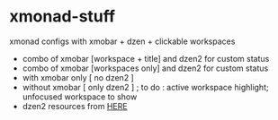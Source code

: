 # xmonad-stuff
xmonad configs with xmobar + dzen + clickable workspaces
* combo of xmobar [workspace + title] and dzen2 for custom status
* combo of xmobar [workspaces only] and dzen2 for custom status
* with xmobar only [ no dzen2 ]
* without xmobar [ only dzen2 ] ; to do : active workspace highlight; unfocused workspace to show
* dzen2 resources from [ HERE ](https://github.com/rvcgit/dzen2bar)
